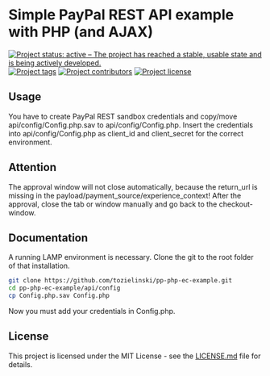 # Simple PayPal REST API example with PHP (and AJAX)

[![Project status: active – The project has reached a stable, usable state and is being actively developed.](https://www.repostatus.org/badges/latest/active.svg)](https://www.repostatus.org/#active)
[![Project tags](https://img.shields.io/github/v/release/tozielinski/pp-php-ec-example?logo=github)](https://github.com/tozielinski/pp-php-ec-example/tags)
[![Project contributors](https://img.shields.io/github/contributors/tozielinski/pp-php-ec-example?logo=github)](https://github.com/tozielinski/pp-php-ec-example/graphs/contributors)
[![Project license](https://img.shields.io/github/license/tozielinski/pp-php-ec-example?logo=github)](https://github.com/tozielinski/pp-php-ec-example/LICENSE)
<!-- [![Project build Status](https://badges.netlify.com/api/docsydocs.svg?branch=main)](https://app.netlify.com/sites/docsydocs/deploys) -->

## Usage

You have to create PayPal REST sandbox credentials and copy/move api/config/Config.php.sav to api/config/Config.php. Insert the credentials into api/config/Config.php as client_id and client_secret for the correct environment.

## Attention

The approval window will not close automatically, because the return_url is missing in the payload/payment_source/experience_context! After the approval, close the tab or window manually and go back to the checkout-window.

## Documentation

A running LAMP environment is necessary. Clone the git to the root folder of that installation.
```sh
git clone https://github.com/tozielinski/pp-php-ec-example.git
cd pp-php-ec-example/api/config
cp Config.php.sav Config.php
```
Now you must add your credentials in Config.php.

## License

This project is licensed under the MIT License - see the [LICENSE.md](https://github.com/tozielinski/pp-php-ec-example/blob/main/LICENSE) file for details.
